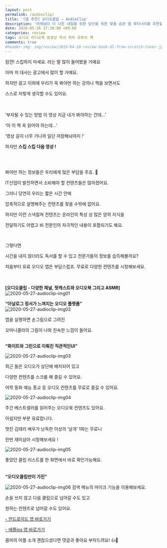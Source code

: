 ```yaml
---
layout: post
permalink: /audioclip/
title: '[앱 추천] 오디오클립 – AudioClip'
description: '어제보다 더 나은 내일을 위한 당신을 위한 맞춤 습관 앱 루티너리를 추천할게요.'
date: 2020-05-26 17:30:00 +09:00
categories: review
tags: 오디오 라디오북 동영상 독서 취미 유투브 책
comments: true
#header-img: img/review/2019-04-18-review-book-dl-from-scratch-Cover.jpg
---
```


잠깐! 스킵하지 마세요. 라는 말 많이 들어봤을 거예요

아마 저 대사는 광고에서 많이 할 거예요.

하지만 광고 이외에 우리가 꼭 봐야만 하는 강의나 책을 보면서도

스스로 저렇게 생각할 수도 있어요.

<br><br> ‘부자될 수 있는 방법 이 영상 지금 내가 봐야하는 건데…’

‘아 이 책 꼭 읽어야 하는데…’

‘영상 길이 너무 기니까 일단 저장해놔야지 !’

하지만 **스킵 스킵 다음 영상 !**

<br><br>

봐야만 하는 정보들은 우리에게 많은 부담을 주죠. &#128548;

IT산업이 발전하면서 소비해야 할 컨텐츠들은 많아졌어요.

그러니 당연히 우리는 짧은 시간 안에

압축적으로 설명해주는 컨텐츠를 찾을 수밖에 없어요.

하지만 이런 스낵컬쳐 컨텐츠는 온라인의 특성 상 많은 양의 지식을

전달하기도 어렵고 비 전문인의 자극적인 내용이 포함되기도 해요.

<br>

그렇다면

시간을 내지 않더라도 독서를 할 수 있고 전문가들의 정보를 습득해볼까요?

처음부터 유료 오디오 앱은 부담스럽죠. 무료로 다양한 컨텐츠를 시청해보세요.

<br><br>
**[오디오클립 - 다양한 채널, 팟캐스트와 오디오북 그리고 ASMR]**
![2020-05-27-audioclip-img01](https://user-images.githubusercontent.com/49114645/92466009-68332b00-f20a-11ea-89fc-8b62bffa1190.jpg)<br>

**“아날로그 정서가 느껴지는 오디오 플랫폼”**
<br>
![2020-05-27-audioclip-img02](https://user-images.githubusercontent.com/49114645/92466012-69645800-f20a-11ea-869d-1cc32ea862ad.jpg)

앱을 실행하면 손그림으로 그려진

꼬마니콜라의 그림이 나와 친숙한 느낌이 들어요.
<br><br>

**“화이트와 그린으로 이뤄진 직관적인UI”**

![2020-05-27-audioclip-img03](https://user-images.githubusercontent.com/49114645/92466013-69645800-f20a-11ea-90a1-12e8df5b20cf.jpg)

최근 들은 오디오가 상단에 배치되어 있고

다양한 컨텐츠를 스크롤 해 즐길 수 있어요.

어학 동화 예능 종교 등 오디오 컨텐츠를 무료로 즐길 수 있어요.

![2020-05-27-audioclip-img04](https://user-images.githubusercontent.com/49114645/92466014-69fcee80-f20a-11ea-841e-d04b021f5a43.jpg)

주간 베스트셀러를 읽어주는 오디오북 컨텐츠도 있어요.

아쉽지만 부분 유료랍니다.

멋진 김태리 배우가 낭독한 이상의 ‘날개’ 1화는 무료니

한번 재미삼아 시청해보세요 !

![2020-05-27-audioclip-img05](https://user-images.githubusercontent.com/49114645/92466016-6a958500-f20a-11ea-9262-ddc96f6be452.jpg)

좋았던 클립 리스트를 한 화면에서 바로 확인가능해요.
<br><br><br>
**“오디오클립만이 가진”**

![2020-05-27-audioclip-img06](https://user-images.githubusercontent.com/49114645/92466017-6b2e1b80-f20a-11ea-81f5-aba0a2ad5ccb.jpg)
검색 메뉴의 마이크 기능을 이용해보세요.

손을 쓰지 않고 다음 클립으로 넘어갈 수도 있고

원하는 컨텐츠로 넘어갈 수도 있어요.


[- 안드로이드 앱 바로가기](https://play.google.com/store/apps/details?id=com.naver.naveraudio&hl=ko)

[- 애플ios 앱 바로가기](https://apps.apple.com/kr/app/%EC%98%A4%EB%94%94%EC%98%A4%ED%81%B4%EB%A6%BD-audioclip/id1192635213)
<br>

콤마의 어플 소개 괜찮으셨다면 댓글과 좋아요 부탁드려요! &#128077;&#128064;

<br>

